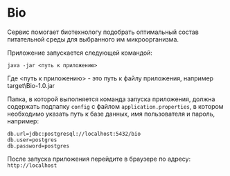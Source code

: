 # Bio

Сервис помогает биотехнологу подобрать оптимальный состав питательной среды для выбранного им микроорганизма.

Приложение запускается следующей командой:
```
java -jar <путь к приложению>
```
Где <путь к приложению> - это путь к файлу приложения, например target\Bio-1.0.jar

Папка, в которой выполняется команда запуска приложения, должна содержать подпапку `config` с файлом `application.properties`, в котором необходимо указать путь к базе данных, имя пользователя и пароль, например:
```
db.url=jdbc:postgresql://localhost:5432/bio
db.user=postgres
db.password=postgres
```
После запуска приложения перейдите в браузере по адресу: `http://localhost`
